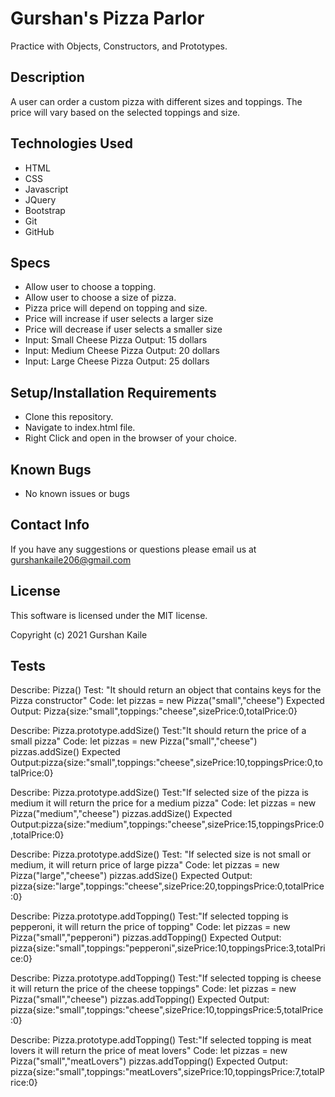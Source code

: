 # Gurshan's Pizza Parlor

Practice with Objects, Constructors, and Prototypes.

## Description

A user can order a custom pizza with different sizes and toppings. The price will vary based on the selected toppings and size. 

## Technologies Used

* HTML
* CSS
* Javascript
* JQuery
* Bootstrap
* Git 
* GitHub

## Specs

* Allow user to choose a topping. 
* Allow user to choose a size of pizza.
* Pizza price will depend on topping and size.
* Price will increase if user selects a larger size
* Price will decrease if user selects a smaller size
* Input: Small Cheese Pizza Output: 15 dollars
* Input: Medium Cheese Pizza Output: 20 dollars
* Input: Large Cheese Pizza Output: 25 dollars 



## Setup/Installation Requirements

* Clone this repository.
* Navigate to index.html file.
* Right Click and open in the browser of your choice.

## Known Bugs

* No known issues or bugs

## Contact Info

If you have any suggestions or questions please email us at gurshankaile206@gmail.com

## License 

This software is licensed under the MIT license. 

Copyright (c) 2021 Gurshan Kaile

## Tests

Describe: Pizza()
Test: "It should return an object that contains keys for the Pizza constructor"
Code: let pizzas = new Pizza("small","cheese")
Expected Output: Pizza{size:"small",toppings:"cheese",sizePrice:0,totalPrice:0} 

Describe: Pizza.prototype.addSize()
Test:"It should return the price of a small pizza"
Code: 
let pizzas = new Pizza("small","cheese")
pizzas.addSize()
Expected Output:pizza{size:"small",toppings:"cheese",sizePrice:10,toppingsPrice:0,totalPrice:0} 

Describe: Pizza.prototype.addSize()
Test:"If selected size of the pizza is medium it will return the price for a medium pizza"
Code:
let pizzas = new Pizza("medium","cheese")
 pizzas.addSize()
Expected Output:pizza{size:"medium",toppings:"cheese",sizePrice:15,toppingsPrice:0,totalPrice:0}

Describe: Pizza.prototype.addSize()
Test: "If selected size is not small or medium, it will return price of large pizza" 
Code: 
let pizzas = new Pizza("large","cheese")
 pizzas.addSize()
Expected Output: pizza{size:"large",toppings:"cheese",sizePrice:20,toppingsPrice:0,totalPrice:0} 

Describe: Pizza.prototype.addTopping()
Test:"If selected topping is pepperoni, it will return the price of topping"
Code:
let pizzas = new Pizza("small","pepperoni")
pizzas.addTopping()
Expected Output: pizza{size:"small",toppings:"pepperoni",sizePrice:10,toppingsPrice:3,totalPrice:0} 

Describe: Pizza.prototype.addTopping()
Test:"If selected topping is cheese it will return the price of the cheese toppings"
Code:
let pizzas = new Pizza("small","cheese")
pizzas.addTopping()
Expected Output: pizza{size:"small",toppings:"cheese",sizePrice:10,toppingsPrice:5,totalPrice:0} 

Describe: Pizza.prototype.addTopping()
Test:"If selected topping is meat lovers it will return the price of meat lovers"
Code:
let pizzas = new Pizza("small","meatLovers")
pizzas.addTopping()
Expected Output: pizza{size:"small",toppings:"meatLovers",sizePrice:10,toppingsPrice:7,totalPrice:0} 

